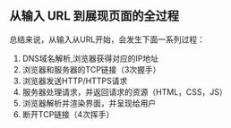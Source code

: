 ## 从输入 URL 到展现页面的全过程

总结来说，从输入从URL开始，会发生下面一系列过程：
1. DNS域名解析,浏览器获得对应的IP地址
1. 浏览器和服务器的TCP链接（3次握手）
1. 浏览器发送HTTP/HTTPS请求
1. 服务器处理请求，并返回请求的资源（HTML，CSS，JS）
1. 浏览器解析并渲染界面，并呈现给用户
1. 断开TCP链接（4次挥手）
